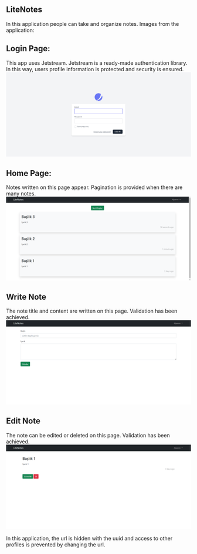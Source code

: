 ## LiteNotes
In this application people can take and organize notes. Images from the application:

## Login Page:
This app uses Jetstream. Jetstream is a ready-made authentication library. In this way, users profile information is protected and security is ensured.
![loginPage](https://github.com/AlperenAktas05/LiteNotes/blob/master/public/img/l1.png)

## Home Page:
Notes written on this page appear. Pagination is provided when there are many notes.
![homePage](https://github.com/AlperenAktas05/LiteNotes/blob/master/public/img/l2.png)

## Write Note
The note title and content are written on this page. Validation has been achieved.
![writeNote](https://github.com/AlperenAktas05/LiteNotes/blob/master/public/img/l3.png)

## Edit Note
The note can be edited or deleted on this page. Validation has been achieved.
![editNote](https://github.com/AlperenAktas05/LiteNotes/blob/master/public/img/l4.png)

In this application, the url is hidden with the uuid and access to other profiles is prevented by changing the url.

